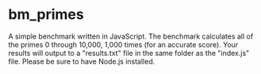 # bm_primes
A simple benchmark written in JavaScript. The benchmark calculates all of the primes 0 through 10,000, 1,000 times (for an accurate score). Your results will output to a "results.txt" file in the same folder as the "index.js" file. Please be sure to have Node.js installed.
